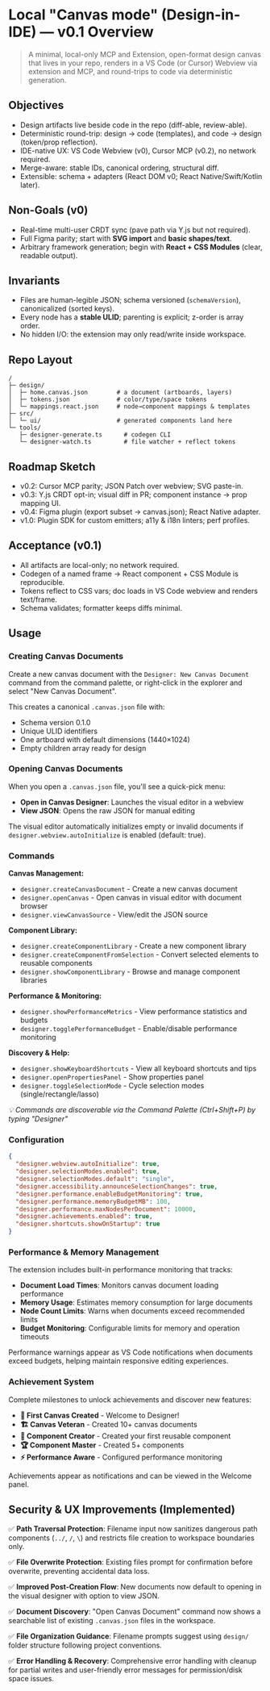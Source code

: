 # Local "Canvas mode" (Design-in-IDE) — v0.1 Overview

> A minimal, local-only MCP and Extension, open-format design canvas that lives in your repo, renders in a VS Code (or Cursor) Webview via extension and MCP, and round-trips to code via deterministic generation.

## Objectives

* Design artifacts live beside code in the repo (diff-able, review-able).
* Deterministic round-trip: design → code (templates), and code → design (token/prop reflection).
* IDE-native UX: VS Code Webview (v0), Cursor MCP (v0.2), no network required.
* Merge-aware: stable IDs, canonical ordering, structural diff.
* Extensible: schema + adapters (React DOM v0; React Native/Swift/Kotlin later).

## Non-Goals (v0)

* Real-time multi-user CRDT sync (pave path via Y.js but not required).
* Full Figma parity; start with **SVG import** and **basic shapes/text**.
* Arbitrary framework generation; begin with **React + CSS Modules** (clear, readable output).

## Invariants

* Files are human-legible JSON; schema versioned (`schemaVersion`), canonicalized (sorted keys).
* Every node has a **stable ULID**; parenting is explicit; z-order is array order.
* No hidden I/O: the extension may only read/write inside workspace.

## Repo Layout

```
/
├─ design/
│  ├─ home.canvas.json        # a document (artboards, layers)
│  ├─ tokens.json             # color/type/space tokens
│  └─ mappings.react.json     # node→component mappings & templates
├─ src/
│  └─ ui/                     # generated components land here
└─ tools/
   ├─ designer-generate.ts      # codegen CLI
   └─ designer-watch.ts         # file watcher + reflect tokens
```

## Roadmap Sketch

* v0.2: Cursor MCP parity; JSON Patch over webview; SVG paste-in.
* v0.3: Y.js CRDT opt-in; visual diff in PR; component instance → prop mapping UI.
* v0.4: Figma plugin (export subset → canvas.json); React Native adapter.
* v1.0: Plugin SDK for custom emitters; a11y & i18n linters; perf profiles.

## Acceptance (v0.1)

* All artifacts are local-only; no network required.
* Codegen of a named frame → React component + CSS Module is reproducible.
* Tokens reflect to CSS vars; doc loads in VS Code webview and renders text/frame.
* Schema validates; formatter keeps diffs minimal.

## Usage

### Creating Canvas Documents

Create a new canvas document with the `Designer: New Canvas Document` command from the command palette, or right-click in the explorer and select "New Canvas Document".

This creates a canonical `.canvas.json` file with:
- Schema version 0.1.0
- Unique ULID identifiers
- One artboard with default dimensions (1440×1024)
- Empty children array ready for design

### Opening Canvas Documents

When you open a `.canvas.json` file, you'll see a quick-pick menu:
- **Open in Canvas Designer**: Launches the visual editor in a webview
- **View JSON**: Opens the raw JSON for manual editing

The visual editor automatically initializes empty or invalid documents if `designer.webview.autoInitialize` is enabled (default: true).

### Commands

**Canvas Management:**
- `designer.createCanvasDocument` - Create a new canvas document
- `designer.openCanvas` - Open canvas in visual editor with document browser
- `designer.viewCanvasSource` - View/edit the JSON source

**Component Library:**
- `designer.createComponentLibrary` - Create a new component library
- `designer.createComponentFromSelection` - Convert selected elements to reusable components
- `designer.showComponentLibrary` - Browse and manage component libraries

**Performance & Monitoring:**
- `designer.showPerformanceMetrics` - View performance statistics and budgets
- `designer.togglePerformanceBudget` - Enable/disable performance monitoring

**Discovery & Help:**
- `designer.showKeyboardShortcuts` - View all keyboard shortcuts and tips
- `designer.openPropertiesPanel` - Show properties panel
- `designer.toggleSelectionMode` - Cycle selection modes (single/rectangle/lasso)

*💡 Commands are discoverable via the Command Palette (Ctrl+Shift+P) by typing "Designer"*

### Configuration

```json
{
  "designer.webview.autoInitialize": true,
  "designer.selectionModes.enabled": true,
  "designer.selectionModes.default": "single",
  "designer.accessibility.announceSelectionChanges": true,
  "designer.performance.enableBudgetMonitoring": true,
  "designer.performance.memoryBudgetMB": 100,
  "designer.performance.maxNodesPerDocument": 10000,
  "designer.achievements.enabled": true,
  "designer.shortcuts.showOnStartup": true
}
```

### Performance & Memory Management

The extension includes built-in performance monitoring that tracks:
- **Document Load Times**: Monitors canvas document loading performance
- **Memory Usage**: Estimates memory consumption for large documents
- **Node Count Limits**: Warns when documents exceed recommended limits
- **Budget Monitoring**: Configurable limits for memory and operation timeouts

Performance warnings appear as VS Code notifications when documents exceed budgets, helping maintain responsive editing experiences.

### Achievement System

Complete milestones to unlock achievements and discover new features:
- **🎨 First Canvas Created** - Welcome to Designer!
- **🏗️ Canvas Veteran** - Created 10+ canvas documents
- **🧩 Component Creator** - Created your first reusable component
- **🏆 Component Master** - Created 5+ components
- **⚡ Performance Aware** - Configured performance monitoring

Achievements appear as notifications and can be viewed in the Welcome panel.

## Security & UX Improvements (Implemented)

✅ **Path Traversal Protection**: Filename input now sanitizes dangerous path components (`../`, `/`, `\`) and restricts file creation to workspace boundaries only.

✅ **File Overwrite Protection**: Existing files prompt for confirmation before overwrite, preventing accidental data loss.

✅ **Improved Post-Creation Flow**: New documents now default to opening in the visual designer with option to view JSON.

✅ **Document Discovery**: "Open Canvas Document" command now shows a searchable list of existing `.canvas.json` files in the workspace.

✅ **File Organization Guidance**: Filename prompts suggest using `design/` folder structure following project conventions.

✅ **Error Handling & Recovery**: Comprehensive error handling with cleanup for partial writes and user-friendly error messages for permission/disk space issues.
